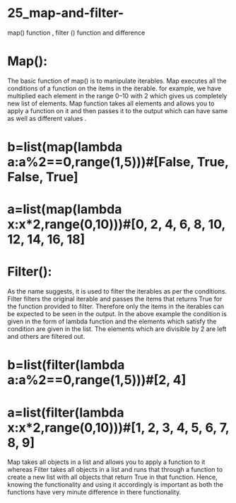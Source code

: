 # 25_map-and-filter-
map() function , filter () function and difference

# Map():
The basic function of map() is to manipulate iterables. Map executes all the conditions of a function on the items in the iterable. for example, we have multiplied each element in the range 0–10 with 2 which gives us completely new list of elements. Map function takes all elements and allows you to apply a function on it and then passes it to the output which can have same as well as different values .

# b=list(map(lambda a:a%2==0,range(1,5)))#[False, True, False, True]
# a=list(map(lambda x:x*2,range(0,10)))#[0, 2, 4, 6, 8, 10, 12, 14, 16, 18]

# Filter():
As the name suggests, it is used to filter the iterables as per the conditions. Filter filters the original iterable and passes the items that returns True for the function provided to filter. Therefore only the items in the iterables can be expected to be seen in the output. In the above example the condition is given in the form of lambda function and the elements which satisfy the condition are given in the list. The elements which are divisible by 2 are left and others are filtered out.
# b=list(filter(lambda a:a%2==0,range(1,5)))#[2, 4]
# a=list(filter(lambda x:x*2,range(0,10)))#[1, 2, 3, 4, 5, 6, 7, 8, 9]

Map takes all objects in a list and allows you to apply a function to it whereas Filter takes all objects in a list and runs that through a function to create a new list with all objects that return True in that function. Hence, knowing the functionality and using it accordingly is important as both the functions have very minute difference in there functionality.

